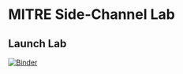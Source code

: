 # MITRE Side-Channel Lab

## Launch Lab
[![Binder](https://mybinder.org/badge_logo.svg)](https://mybinder.org/v2/gh/janisbent/sc-lab/latest?filepath=lab.ipynb)
